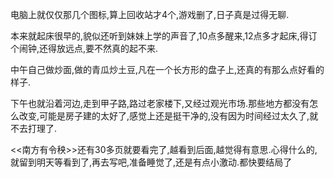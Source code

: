   电脑上就仅仅那几个图标,算上回收站才4个,游戏删了,日子真是过得无聊.

  本来就起床很早的,貌似还听到妹妹上学的声音了,10点多醒来,12点多才起床,得订个闹钟,还得放远点,要不然真的起不来.

  中午自己做炒面,做的青瓜炒土豆,凡在一个长方形的盘子上,还真的有那么点好看的样子.

  下午也就沿着河边,走到甲子路,路过老家楼下,又经过观光市场.那些地方都没有怎么改变,可能是房子建的太好了,感觉上还是挺干净的,没有因为时间经过太久了,就不去打理了.

  <<南方有令秧>>还有30多页就要看完了,越看到后面,越觉得有意思.心得什么的,就留到明天等看到了,再去写吧,准备睡觉了,还是有点小激动.都快要结局了
